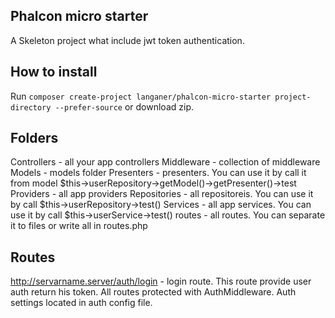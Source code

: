 ## Phalcon micro starter

A Skeleton project what include jwt token authentication.

## How to install

Run `composer create-project langaner/phalcon-micro-starter project-directory --prefer-source` or download zip.

## Folders

Controllers - all your app controllers
Middleware - collection of middleware
Models - models folder
Presenters - presenters. You can use it by call it from model $this->userRepository->getModel()->getPresenter()->test
Providers - all app providers
Repositories - all repositoreis. You can use it by call $this->userRepository->test()
Services - all app services. You can use it by call $this->userService->test()
routes - all routes. You can separate it to files or write all in routes.php

## Routes

http://servarname.server/auth/login - login route. This route provide user auth return his token. All routes protected with AuthMiddleware. Auth settings located in auth config file.
